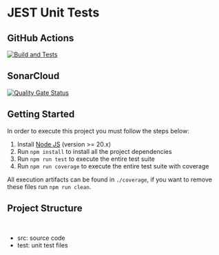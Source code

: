 # JEST Unit Tests

## GitHub Actions

[![Build and Tests](https://github.com/NicolasFreitas1/prova01-unit-test-NicolasFreitas/actions/workflows/node.js.yml/badge.svg?branch=master)](https://github.com/NicolasFreitas1/prova01-unit-test-NicolasFreitas/actions/workflows/node.js.yml)

## SonarCloud

[![Quality Gate Status](https://sonarcloud.io/api/project_badges/measure?project=NicolasFreitas1_prova01-unit-test-NicolasFreitas&metric=alert_status)](https://sonarcloud.io/summary/new_code?id=NicolasFreitas1_prova01-unit-test-NicolasFreitas)

## Getting Started

In order to execute this project you must follow the steps below:

1. Install [Node JS](https://nodejs.org/) (version >= 20.x)
1. Run `npm install` to install all the project dependencies
1. Run `npm run test` to execute the entire test suite
1. Run `npm run coverage` to execute the entire test suite with coverage

All execution artifacts can be found in `./coverage`, if you want to remove these files run `npm run clean`.

## Project Structure

</br>
<ul>
    <li>src: source code</li>
    <li>test: unit test files</li>
</ul>
